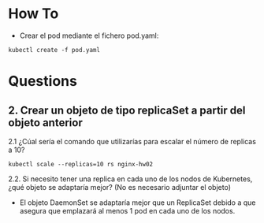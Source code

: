 # How To

* Crear el pod mediante el fichero pod.yaml:
```console
kubectl create -f pod.yaml
```

# Questions

## 2. Crear un objeto de tipo replicaSet a partir del objeto anterior

2.1 ¿Cúal sería el comando que utilizarías para escalar el número de replicas a
10?

```console
kubectl scale --replicas=10 rs nginx-hw02
```

2.2. Si necesito tener una replica en cada uno de los nodos de Kubernetes,
¿qué objeto se adaptaría mejor? (No es necesario adjuntar el objeto)

  * El objeto DaemonSet se adaptaría mejor que un ReplicaSet debido a que asegura que emplazará al menos 1 pod en cada uno de los nodos.